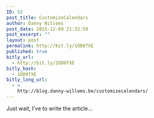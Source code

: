 ```yaml
---
ID: 52
post_title: CustomizeCalendars
author: Danny Willems
post_date: 2015-12-09 21:32:59
post_excerpt: ""
layout: post
permalink: http://bit.ly/1OD0fXE
published: true
bitly_url:
  - http://bit.ly/1OD0fXE
bitly_hash:
  - 1OD0fXE
bitly_long_url:
  - >
    http://blog.danny-willems.be/customizecalendars/
---
```

Just wait, I’ve to write the article…
